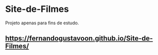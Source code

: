 # Site-de-Filmes
Projeto apenas para fins de estudo.

## https://fernandogustavoon.github.io/Site-de-Filmes/
